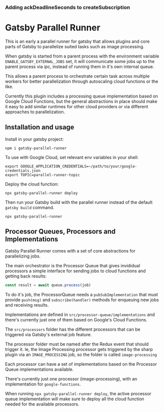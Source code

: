 ### Adding ackDeadlineSeconds to createSubscription

# Gatsby Parallel Runner

This is an early a parallel runner for gatsby that allows plugins and core parts of Gatsby to parallelize
suited tasks such as image processing.

When gatsby is started from a parent process with the environment variable `ENABLE_GATSBY_EXTERNAL_JOBS` set,
it will communicate some jobs up to the parent process via ipc, instead of running them in it's own internal
queue.

This allows a parent process to orchestrate certain task across multiple workers for better parallelization
through autoscaling cloud functions or the like.

Currently this plugin includes a processing queue implementation based on Google Cloud Functions, but the
general abstractions in place should make it easy to add similar runtimes for other cloud providers or via
different approaches to parallelization.

## Installation and usage

Install in your gatsby project:

```
npm i gatsby-parallel-runner
```

To use with Google Cloud, set relevant env variables in your shell:

```
export GOOGLE_APPLICATION_CREDENTIALS=~/path/to/your/google-credentials.json
export TOPIC=parallel-runner-topic
```

Deploy the cloud function:

```
npx gatsby-parallel-runner deploy

```

Then run your Gatsby build with the parallel runner instead of the default `gatsby build` command.

```
npx gatsby-parallel-runner
```

## Processor Queues, Processors and Implementations

Gatsby Parallel Runner comes with a set of core abstractions for parallelizing jobs.

The main orchestrator is the Processor Queue that gives invididual processors a simple interface for
sending jobs to cloud functions and getting back results:

```js
const result = await queue.process(job)
```

To do it's job, the ProcessorQueue needs a `pubSubImplementation` that must provide
`push(msg)` and `subscribe(handler)` methods for enqueuing new jobs and receiving
results.

Implementations are defined in `src/processor-queue/implementations` and there's currently
just one of them based on Google's Cloud Functions.

The `src/processors` folder has the different processors that can be triggered via Gatsby's
external job feature.

The processor folder must be named after the Redux event that should trigger it. Ie, the
Image Processing processor gets triggered by the sharp plugin via an `IMAGE_PROCESSING` job,
so the folder is called `image-processing`

Each processor can have a set of implementations based on the Processor Queue implementations
available.

There's currently just one processor (image-processing), with an implementation for `google-functions`.

When running `npx gatsby-parallel-runner deploy`, the active processor queue implementation will
make sure to deploy all the cloud function needed for the available processors.
